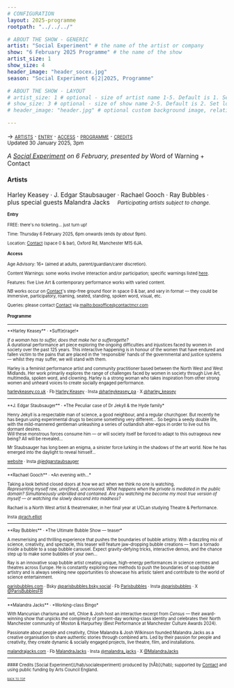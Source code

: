 ```yaml
---
# CONFIGURATION
layout: 2025-programme
rootpath: "../../../"

# ABOUT THE SHOW - GENERIC
artist: "Social Experiment" # the name of the artist or company
show: "6 February 2025 Programme" # the name of the show
artist_size: 1
show_size: 4
header_image: "header_socex.jpg"  
season: "Social Experiment 6|2|2025, Programme"

# ABOUT THE SHOW - LAYOUT
# artist_size: 1 # optional - size of artist name 1-5. Default is 1. Set longer names to lower values
# show_size: 3 # optional - size of show name 2-5. Default is 2. Set longer names to lower values
# header_image: "header.jpg" # optional custom background image, relative to current page

---
```

<span style='font-variant: small-caps'>→ [artists](/socialexperiment/feb2025/#artists) · [entry](/socialexperiment/feb2025/#entry) · [access](/socialexperiment/feb2025/#access) · [programme](/socialexperiment/feb2025/#programme) · [credits](/socialexperiment/feb2025/#credits)</span><br><small>Updated 30 January 2025, 3pm</small>          
         
*A [Social Experiment](/socialexperiment) on 6 February, presented by* Word of Warning + Contact         
         
#### Artists        
Harley&nbsp;Keasey&nbsp;· J.&nbsp;Edgar&nbsp;Staubsauger&nbsp;· Rachael&nbsp;Gooch&nbsp;· Ray&nbsp;Bubbles&nbsp;· plus&nbsp;special&nbsp;guests Malandra&nbsp;Jacks&emsp; <small>*Participating&nbsp;artists subject&nbsp;to&nbsp;change.*<small>        
         
#### Entry         
FREE: there's no ticketing… just turn up!         
         
Time: Thursday 6 February 2025, 6pm onwards (ends *by about* 9pm).         
          
Location: <a href="https://contactmcr.com/visit/getting-here" target="_blank">Contact</a> (space 0 & bar), Oxford Rd, Manchester M15 6JA.         
         
#### Access         
Age Advisory: 16+ (aimed at adults, parent/guardian/carer discretion).         
          
Content Warnings: some works involve interaction and/or participation; specific warnings listed [here](/warnings).         
          
Features: five Live Art & contemporary performance works with varied content.         
         
*NB* works occur on <a href="https://contactmcr.com/visit/access" target="_blank">Contact</a>'s step-free ground floor in space 0 & bar, and vary in format — they could be immersive, participatory, roaming, seated, standing, spoken word, visual, etc.         
         
Queries: please contact <a href="https://contactmcr.com/visit/access" target="_blank">Contact</a> via <mailto:boxoffice@contactmcr.com>        
                   
#### Programme        
<hr>         
**Harley Keasey** · *Suff(e)rage!*         
         
*If a woman has to suffer, does that make her a sufferagette?*<br>A durational performance art piece exploring the ongoing difficulties and injustices faced by women in society over the past 125 years. This interactive happening is in honour of the women that have endured and fallen victim to the pains that are placed in the 'responsible' hands of the governmental and justice systems — whilst they may suffer, we will stand with them.         
         
Harley is a feminist performance artist and community practitioner based between the North West and West Midlands. Her work primarily explores the range of challenges faced by women in society through Live Art, multimedia, spoken word, and clowning. Harley is a strong woman who takes inspiration from other strong women and unheard voices to create socially engaged performance.          
         
<a href="https://harleykeasey.co.uk" target="_blank">harleykeasey.co.uk</a> · Fb <a href="https://facebook.com/profile.php?id=61560947446354" target="_blank">Harley Keasey</a> · Insta <a href="https://instagram.com/harleykeasey_pa" target="_blank">@harleykeasey_pa</a> · X <a href="https://x.com/" target="_blank">@harley_keasey</a>           
<hr>         
**J. Edgar Staubsauger** · *The Peculiar case of Dr Jekyll & the Hyde family*         
         
Henry Jekyll is a respectable man of science, a good neighbour, and a regular churchgoer. But recently he has begun using experimental drugs to become something very different… So begins a seedy double life, with the mild-mannered gentleman unleashing a series of outlandish alter-egos in order to live out his dormant desires.<br>Will these monstrous forces consume him — or will society itself be forced to adapt to this outrageous new being? All will be revealed…         
         
Mr Staubsauger has long been an enigma, a sinister force lurking in the shadows of the art world. Now he has emerged into the daylight to reveal himself…          
         
<a href="https://tamhinton.cargo.site/theatre-1" target="_blank">website</a> · Insta <a href="https://instagram.com/jedgarstaubsauger" target="_blank">@jedgarstaubsauger</a>          
<hr>         
**Rachael Gooch** · *An evening with…*         
         
Taking a look behind closed doors at how we act when we think no one is watching.<br>*Representing myself raw, unrefined, uncensored. What happens when the private is mediated in the public domain? Simultaneously unbridled and contained. Are you watching me become my most true version of myself — or watching me slowly descend into madness?*         
         
Rachael is a North West artist & theatremaker, in her final year at UCLan studying Theatre & Performance.         
          
Insta <a href="https://instagram.com/rach.elliot" target="_blank">@rach.elliot</a>          
<hr>         
**Ray Bubbles** · *The Ultimate Bubble Show — teaser*          
          
A mesmerising and thrilling experience that pushes the boundaries of bubble artistry. With a dazzling mix of science, creativity, and spectacle, this teaser will feature jaw-dropping bubble creations — from a tornado inside a bubble to a soap bubble carousel. Expect gravity-defying tricks, interactive demos, and the chance step up to make some bubbles of your own…

Ray is an innovative soap bubble artist creating unique, high-energy performances in science centres and theatres across Europe. He is constantly exploring new methods to push the boundaries of soap bubble artistry and is always seeking new opportunities to showcase his artistic talent and contribute to the world of science entertainment.

<a href="https://parisbubbles.com" target="_blank">parisbubbles.com</a> · Bsky <a href="https://bsky.app/profile/parisbubbles.bsky.social" target="_blank">@parisbubbles.bsky.social</a> · Fb <a href="https://facebook.com/Parisbubbles" target="_blank">Parisbubbles</a> · Insta <a href="https://instagram.com/parisbubbles" target="_blank">@parisbubbles</a> · X <a href="https://x.com/ParisBubblesFR" target="_blank">@ParisBubblesFR</a>         
<hr>         
**Malandra Jacks** · *Working-class Bingo*          
          
With Mancunian charisma and wit, Chloe & Josh host an interactive excerpt from *Census* — their award-winning show that unpicks the complexity of present-day working-class identity and celebrates their North Manchester community of Moston & Harpurhey (Best Performance at Manchester Culture Awards 2024).         
         
Passionate about people and creativity, Chloe Malandra & Josh Wilkinson founded Malandra Jacks as a creative organisation to share authentic stories through combined arts. Led by their passion for people and creativity, they create dynamic & socially engaged projects, live theatre, film, and installations.         
         
<a href="https://malandrajacks.com" target="_blank">malandrajacks.com</a> · Fb <a href="https://facebook.com/MalandraJacks" target="_blank">MalandraJacks</a> · Insta <a href="https://instagram.com/malandra_jacks" target="_blank">@malandra_jacks</a> · X <a href="https://x.com/MalandraJacks" target="_blank">@MalandraJacks</a>          
<hr>          
#### Credits          
[Social Experiment](/hab/socialexperiment) produced by [hÅb](/hab); supported by <a href="https://contactmcr.com" target="_blank">Contact</a> and using public funding by Arts Council England.         
                 
<small><span style='font-variant: small-caps'>[back to top](/socialexperiment/feb2025)</span></small>

